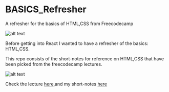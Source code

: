 # BASICS_Refresher
A refresher for the basics of HTML,CSS from Freecodecamp

![alt text](https://www.freecodecamp.org/news/content/images/2019/11/fcc_ghost_publication_cover.png)

Before getting into React I wanted to have a refresher of the basics: HTML,CSS.

This repo consists of the short-notes for reference on HTML,CSS that have been picked from the freecodecamp lectures.

![alt text](https://cdn-media-1.freecodecamp.org/images/1*4psHn7qR2v1O5kBhJQ_T2w.png)

Check the lecture [here](https://www.youtube.com/watch?v=pQN-pnXPaVg),and my short-notes [here](https://github.com/sarnesh444/BASICS_Refresher/tree/master/HTML_Refresher)
